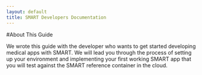 ```yaml
---
layout: default
title: SMART Developers Documentation
---
```


#About This Guide

We wrote this guide with the developer who wants to get started developing
medical apps with SMART. We will lead you through the process of setting up
your environment and implementing your first working SMART app that you
will test against the SMART reference container in the cloud.